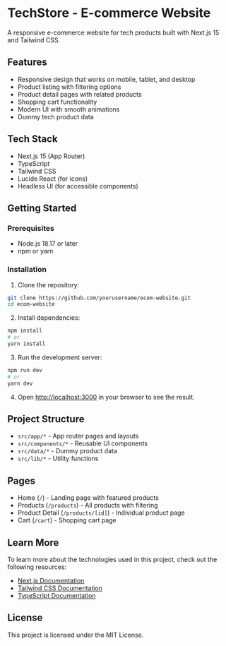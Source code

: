 # TechStore - E-commerce Website

A responsive e-commerce website for tech products built with Next.js 15 and Tailwind CSS.

## Features

- Responsive design that works on mobile, tablet, and desktop
- Product listing with filtering options
- Product detail pages with related products
- Shopping cart functionality
- Modern UI with smooth animations
- Dummy tech product data

## Tech Stack

- Next.js 15 (App Router)
- TypeScript
- Tailwind CSS
- Lucide React (for icons)
- Headless UI (for accessible components)

## Getting Started

### Prerequisites

- Node.js 18.17 or later
- npm or yarn

### Installation

1. Clone the repository:

```bash
git clone https://github.com/yourusername/ecom-website.git
cd ecom-website
```

2. Install dependencies:

```bash
npm install
# or
yarn install
```

3. Run the development server:

```bash
npm run dev
# or
yarn dev
```

4. Open [http://localhost:3000](http://localhost:3000) in your browser to see the result.

## Project Structure

- `src/app/*` - App router pages and layouts
- `src/components/*` - Reusable UI components
- `src/data/*` - Dummy product data
- `src/lib/*` - Utility functions

## Pages

- Home (`/`) - Landing page with featured products
- Products (`/products`) - All products with filtering
- Product Detail (`/products/[id]`) - Individual product page
- Cart (`/cart`) - Shopping cart page

## Learn More

To learn more about the technologies used in this project, check out the following resources:

- [Next.js Documentation](https://nextjs.org/docs)
- [Tailwind CSS Documentation](https://tailwindcss.com/docs)
- [TypeScript Documentation](https://www.typescriptlang.org/docs)

## License

This project is licensed under the MIT License.
